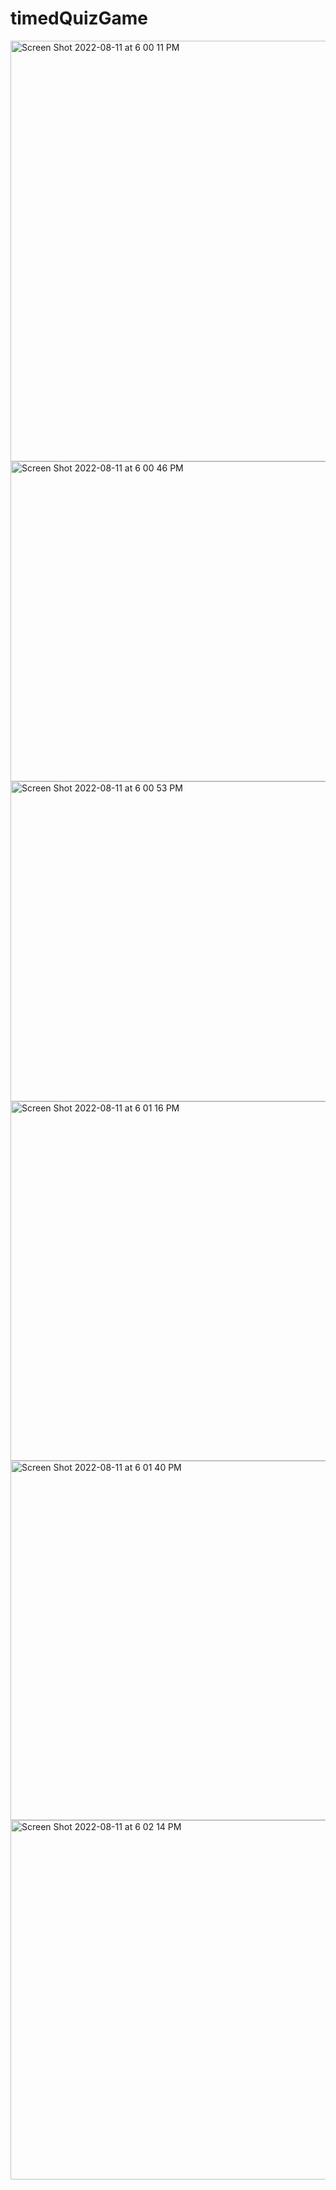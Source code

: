# timedQuizGame
<img width="673" alt="Screen Shot 2022-08-11 at 6 00 11 PM" src="https://user-images.githubusercontent.com/105828266/184264784-b61c21b4-ebed-44af-8d12-4db520eff810.png">
<img width="512" alt="Screen Shot 2022-08-11 at 6 00 46 PM" src="https://user-images.githubusercontent.com/105828266/184264819-329509c9-e70f-40df-8b08-1ff29d3f0e36.png">
<img width="512" alt="Screen Shot 2022-08-11 at 6 00 53 PM" src="https://user-images.githubusercontent.com/105828266/184264827-b5b942e5-193b-46ee-8d57-d9a9a3d70880.png">
<img width="575" alt="Screen Shot 2022-08-11 at 6 01 16 PM" src="https://user-images.githubusercontent.com/105828266/184264832-882af88e-d71f-4c90-b1d8-ce50c373ec36.png">
<img width="575" alt="Screen Shot 2022-08-11 at 6 01 40 PM" src="https://user-images.githubusercontent.com/105828266/184264844-c74d3c72-d9c8-47ec-9d60-7f3b9aec9d9e.png">
<img width="575" alt="Screen Shot 2022-08-11 at 6 02 14 PM" src="https://user-images.githubusercontent.com/105828266/184264847-8d3accea-bdb8-4f04-aac3-adc3d035d640.png">
